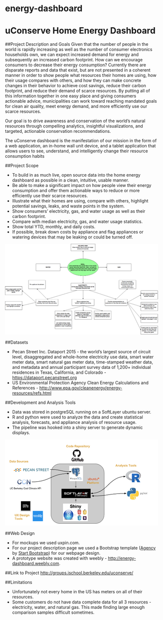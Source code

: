 # energy-dashboard
uConserve Home Energy Dashboard
=========

##Project Description and Goals
Given that the number of people in the world is rapidly increasing as well as the number of consumer electronics households own, we can expect increased demand for energy and subsequently an increased carbon footprint.  How can we encourage consumers to decrease their energy consumption?  Currently there are disparate reports and data that exist, but are not presented in a coherent manner in order to show people what resources their homes are using, how their usage compares with others, and how they can make concrete changes in their behavior to achieve cost savings, reduce their carbon footprint, and reduce their demand of scarce resources.  By putting all of this information together in one easy place and giving consumers actionable advice, municipalities can work toward reaching mandated goals for clean air quality, meet energy demand, and more efficiently use our scarce resources.

Our goal is to drive awareness and conservation of the world’s natural resources through compelling analytics, insightful visualizations, and targeted, actionable conservation recommendations.

The uConserve dashboard is the manifestation of our mission in the form of a web application, an in-home wall unit device, and a tablet application that allows users to see, understand, and intelligently change their resource consumption habits
  
##Project Scope
* To build in as much live, open source data into the home energy dashboard as possible in a clean, intuitive, usable manner. 
* Be able to make a significant impact on how people view their energy consumption and offer them actionable ways to reduce or more efficiently use their scarce resources.
* Illustrate what their homes are using, compare with others, highlight potential savings, leaks, and waste points in the system.  
* Show consumers’ electricity, gas, and water usage as well as their carbon footprint.  
* Compare with median electricity, gas, and water usage statistics.  
* Show total YTD, monthly, and daily costs.  
* If possible, break down costs by appliance and flag appliances or watering devices that may be leaking or could be turned off. 

![uConserve Project Flow](/web-deliverable/uConserve/img/portfolio/uConserve-Mindmap.png?raw=true "uConserve Project Flow")
 
##Datasets
* Pecan Street Inc. Dataport 2015 - the world’s largest source of circuit level, disaggregated and whole-home electricity use data, smart water meter data, smart natural gas meter data, time-stamped weather data, and metadata and annual participant survey data of 1,200+ individual residences in Texas, California, and Colorado - https://dataport.pecanstreet.org
* US Environmental Protection Agency Clean Energy Calculations and References - http://www.epa.gov/cleanenergy/energy-resources/refs.html

##Development and Analysis Tools
* Data was stored in postgreSQL running on a SoftLayer ubuntu server.
* R and python were used to analyze the data and create statistical analysis, forecasts, and appliance analysis of resource usage.
* The pipeline was hooked into a shiny server to generate dynamic displays.

![uConserve Data Sources and Tools](/web-deliverable/uConserve/img/portfolio/uConserve-data-sources-tools.png?raw=true "uConserve Data Sources and Tools")

##Web Design
* For mockups we used uxpin.com.
* For our project description page we used a Bootstrap template ([Agency](http://startbootstrap.com/template-overviews/agency/) by [Start Bootstrap](http://startbootstrap.com/)) for our webpage design.
* A prototype website was created with weebly - http://energy-dashboard.weebly.com.

##Link to Project
http://groups.ischool.berkeley.edu/uconserve/

##Limitations
* Unfortunately not every home in the US has meters on all of their resources.
* Some customers do not have data complete data for all 3 resources - electricity, water, and natural gas.  This made finding large enough comparison samples difficult sometimes. 
